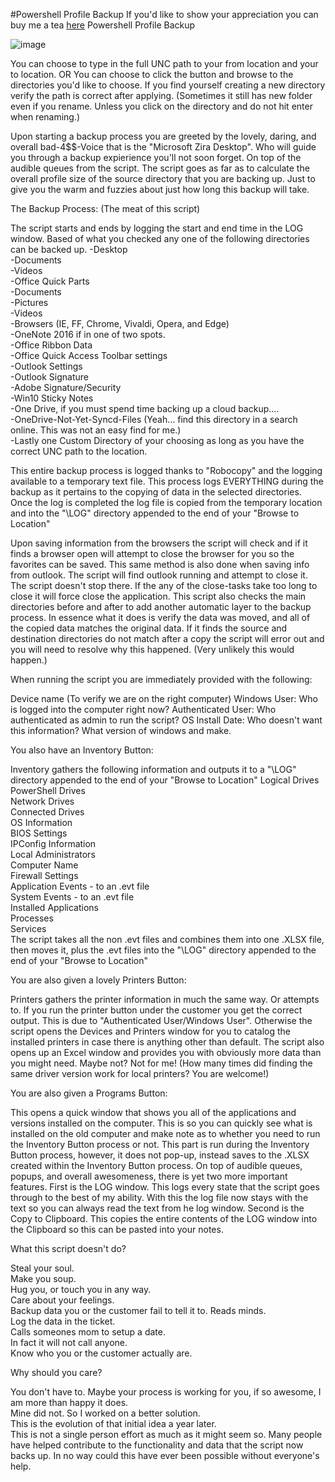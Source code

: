 #Powershell Profile Backup
If you'd like to show your appreciation you can buy me a tea <a href="buymeacoff.ee/mwWXAyznc">here</a>
Powershell Profile Backup

![image](https://user-images.githubusercontent.com/48245017/69575192-bfc41b00-0f97-11ea-9169-751165e026b1.png)

You can choose to type in the full UNC path to your from location and your to location. OR You can choose to click the button and browse to the directories you'd like to choose.
If you find yourself creating a new directory verify the path is correct after applying. (Sometimes it still has new folder even if you rename. Unless you click on the directory and do not hit enter when renaming.)

Upon starting a backup process you are greeted by the lovely, daring, and overall bad-4$$-Voice that is the "Microsoft Zira Desktop". Who will guide you through a backup expierience you'll not soon forget. On top of the audible queues from the script. The script goes as far as to calculate the overall profile size of the source directory that you are backing up. Just to give you the warm and fuzzies about just how long this backup will take. 

The Backup Process: (The meat of this script)

The script starts and ends by logging the start and end time in the LOG window. Based of what you checked any one of the following directories can be backed up.
-Desktop<br>
-Documents<br>
-Videos<br>
-Office Quick Parts<br>
-Documents<br>
-Pictures<br>
-Videos<br>
-Browsers (IE, FF, Chrome, Vivaldi, Opera, and Edge)<br>
-OneNote 2016 if in one of two spots.<br>
-Office Ribbon Data<br>
-Office Quick Access Toolbar settings<br>
-Outlook Settings<br>
-Outlook Signature<br>
-Adobe Signature/Security<br>
-Win10 Sticky Notes<br>
-One Drive, if you must spend time backing up a cloud backup....<br>
-OneDrive-Not-Yet-Syncd-Files (Yeah... find this directory in a search online. This was not an easy find for me.)<br>
-Lastly one Custom Directory of your choosing as long as you have the correct UNC path to the location.<br>

This entire backup process is logged thanks to "Robocopy" and the logging available to a temporary text file. This process logs EVERYTHING during the backup as it pertains to the copying of data in the selected directories. Once the log is completed the log file is copied from the temporary location and into the "\LOG" directory appended to the end of your "Browse to Location"

Upon saving information from the browsers the script will check and if it finds a browser open will attempt to close the browser for you so the favorites can be saved. This same method is also done when saving info from outlook. The script will find outlook running and attempt to close it. The script doesn't stop there. If the any of the close-tasks take too long to close it will force close the application. This script also checks the main directories before and after to add another automatic layer to the backup process. In essence what it does is verify the data was moved, and all of the copied data matches the original data. If it finds the source and destination directories do not match after a copy the script will error out and you will need to resolve why this happened. (Very unlikely this would happen.)

When running the script you are immediately provided with the following:

Device name (To verify we are on the right computer) Windows User: Who is logged into the computer right now?
Authenticated User: Who authenticated as admin to run the script?
OS Install Date: Who doesn't want this information? What version of windows and make.

You also have an Inventory Button:

Inventory gathers the following information and outputs it to a "\LOG" directory appended to the end of your "Browse to Location"
Logical Drives<br>
PowerShell Drives<br>
Network Drives<br>
Connected Drives<br>
OS Information<br>
BIOS Settings<br>
IPConfig Information<br>
Local Administrators<br>
Computer Name<br>
Firewall Settings<br>
Application Events - to an .evt file<br>
System Events - to an .evt file<br>
Installed Applications<br>
Processes<br>
Services<br>
The script takes all the non .evt files and combines them into one .XLSX file, then moves it, plus the .evt files into the "\LOG" directory appended to the end of your "Browse to Location"

You are also given a lovely Printers Button:

Printers gathers the printer information in much the same way. Or attempts to. If you run the printer button under the customer you get the correct output. This is due to "Authenticated User/Windows User". Otherwise the script opens the Devices and Printers window for you to catalog the installed printers in case there is anything other than default. The script also opens up an Excel window and provides you with obviously more data than you might need. Maybe not? Not for me! (How many times did finding the same driver version work for local printers? You are welcome!)

You are also given a Programs Button:

This opens a quick window that shows you all of the applications and versions installed on the computer. This is so you can quickly see what is installed on the old computer and make note as to whether you need to run the Inventory Button process or not. This part is run during the Inventory Button process, however, it does not pop-up, instead saves to the .XLSX created within the Inventory Button process.
On top of audible queues, popups, and overall awesomeness, there is yet two more important features.
First is the LOG window. This logs every state that the script goes through to the best of my ability. With this the log file now stays with the text so you can always read the text from he log window.
Second is the Copy to Clipboard. This copies the entire contents of the LOG window into the Clipboard so this can be pasted into your notes.

What this script doesn't do?

Steal your soul.<br>
Make you soup.<br>
Hug you, or touch you in any way.<br>
Care about your feelings.<br>
Backup data you or the customer fail to tell it to. Reads minds.<br>
Log the data in the ticket.<br>
Calls someones mom to setup a date.<br>
In fact it will not call anyone.<br>
Know who you or the customer actually are.<br>

Why should you care?

You don't have to. Maybe your process is working for you, if so awesome, I am more than happy it does.<br> Mine did not. So I worked on a better solution. <br>This is the evolution of that initial idea a year later. <br>This is not a single person effort as much as it might seem so. Many people have helped contribute to the functionality and data that the script now backs up. In no way could this have ever been possible without everyone's help.
